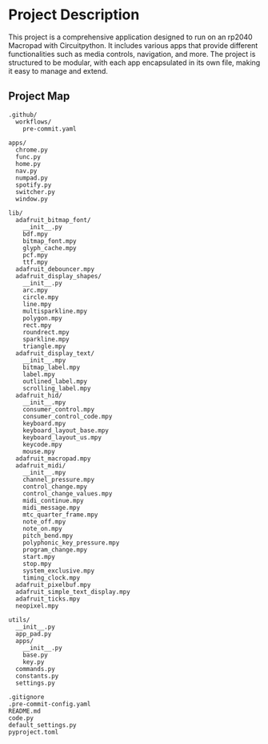 # Project Description

This project is a comprehensive application designed to run on an rp2040 Macropad with Circuitpython. It includes various apps that provide different functionalities such as media controls, navigation, and more. The project is structured to be modular, with each app encapsulated in its own file, making it easy to manage and extend.

## Project Map

```
.github/
  workflows/
    pre-commit.yaml

apps/
  chrome.py
  func.py
  home.py
  nav.py
  numpad.py
  spotify.py
  switcher.py
  window.py

lib/
  adafruit_bitmap_font/
    __init__.py
    bdf.mpy
    bitmap_font.mpy
    glyph_cache.mpy
    pcf.mpy
    ttf.mpy
  adafruit_debouncer.mpy
  adafruit_display_shapes/
    __init__.py
    arc.mpy
    circle.mpy
    line.mpy
    multisparkline.mpy
    polygon.mpy
    rect.mpy
    roundrect.mpy
    sparkline.mpy
    triangle.mpy
  adafruit_display_text/
    __init__.mpy
    bitmap_label.mpy
    label.mpy
    outlined_label.mpy
    scrolling_label.mpy
  adafruit_hid/
    __init__.mpy
    consumer_control.mpy
    consumer_control_code.mpy
    keyboard.mpy
    keyboard_layout_base.mpy
    keyboard_layout_us.mpy
    keycode.mpy
    mouse.mpy
  adafruit_macropad.mpy
  adafruit_midi/
    __init__.mpy
    channel_pressure.mpy
    control_change.mpy
    control_change_values.mpy
    midi_continue.mpy
    midi_message.mpy
    mtc_quarter_frame.mpy
    note_off.mpy
    note_on.mpy
    pitch_bend.mpy
    polyphonic_key_pressure.mpy
    program_change.mpy
    start.mpy
    stop.mpy
    system_exclusive.mpy
    timing_clock.mpy
  adafruit_pixelbuf.mpy
  adafruit_simple_text_display.mpy
  adafruit_ticks.mpy
  neopixel.mpy

utils/
  __init__.py
  app_pad.py
  apps/
    __init__.py
    base.py
    key.py
  commands.py
  constants.py
  settings.py

.gitignore
.pre-commit-config.yaml
README.md
code.py
default_settings.py
pyproject.toml
```
